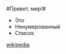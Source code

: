 #Привет, мир!#
* Это
* Ненумерованный
* Список

[wikipedia](https://ru.wikipedia.org/wiki/Википедия)
